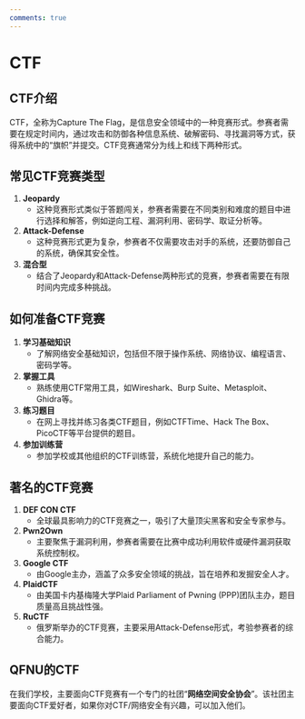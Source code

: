 ```yaml
---
comments: true
---
```


# CTF

## CTF介绍

CTF，全称为Capture The Flag，是信息安全领域中的一种竞赛形式。参赛者需要在规定时间内，通过攻击和防御各种信息系统、破解密码、寻找漏洞等方式，获得系统中的“旗帜”并提交。CTF竞赛通常分为线上和线下两种形式。

## 常见CTF竞赛类型

1. **Jeopardy**
    - 这种竞赛形式类似于答题闯关，参赛者需要在不同类别和难度的题目中进行选择和解答，例如逆向工程、漏洞利用、密码学、取证分析等。
2. **Attack-Defense**
    - 这种竞赛形式更为复杂，参赛者不仅需要攻击对手的系统，还要防御自己的系统，确保其安全性。
3. **混合型**
    - 结合了Jeopardy和Attack-Defense两种形式的竞赛，参赛者需要在有限时间内完成多种挑战。

## 如何准备CTF竞赛

1. **学习基础知识**
    - 了解网络安全基础知识，包括但不限于操作系统、网络协议、编程语言、密码学等。
2. **掌握工具**
    - 熟练使用CTF常用工具，如Wireshark、Burp Suite、Metasploit、Ghidra等。
3. **练习题目**
    - 在网上寻找并练习各类CTF题目，例如CTFTime、Hack The Box、PicoCTF等平台提供的题目。
4. **参加训练营**
    - 参加学校或其他组织的CTF训练营，系统化地提升自己的能力。

## 著名的CTF竞赛

1. **DEF CON CTF**
    - 全球最具影响力的CTF竞赛之一，吸引了大量顶尖黑客和安全专家参与。
2. **Pwn2Own**
    - 主要聚焦于漏洞利用，参赛者需要在比赛中成功利用软件或硬件漏洞获取系统控制权。
3. **Google CTF**
    - 由Google主办，涵盖了众多安全领域的挑战，旨在培养和发掘安全人才。
4. **PlaidCTF**
    - 由美国卡内基梅隆大学Plaid Parliament of Pwning (PPP)团队主办，题目质量高且挑战性强。
5. **RuCTF**
    - 俄罗斯举办的CTF竞赛，主要采用Attack-Defense形式，考验参赛者的综合能力。

## QFNU的CTF

在我们学校，主要面向CTF竞赛有一个专门的社团“**网络空间安全协会**”。该社团主要面向CTF爱好者，如果你对CTF/网络安全有兴趣，可以加入他们。